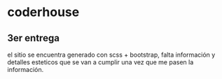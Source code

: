 # coderhouse

## 3er entrega


el sitio se encuentra generado con scss + bootstrap, falta información y detalles esteticos que se van a cumplir una vez que me pasen la información.
